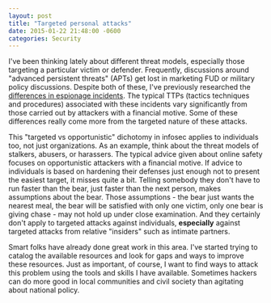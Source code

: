 ```yaml
---
layout: post
title: "Targeted personal attacks"
date: 2015-01-22 21:48:00 -0600
categories: Security
---
```


I've been thinking lately about different threat models, especially those targeting a particular victim or defender. Frequently, discussions around "advanced persistent threats" (APTs) get lost in marketing FUD or military policy discussions. Despite both of these, I've previously researched the [differences in espionage incidents](http://nbviewer.ipython.org/url/threatic.us/Clustering.ipynb). The typical TTPs (tactics techniques and procedures) associated with these incidents vary significantly from those carried out by attackers with a financial motive. Some of these differences really come more from the targeted nature of these attacks.

This "targeted vs opportunistic" dichotomy in infosec applies to individuals too, not just organizations. As an example, think about the threat models of stalkers, abusers, or harassers. The typical advice given about online safety focuses on opportunistic attackers with a financial motive. If advice to individuals is based on hardening their defenses just enough not to present the easiest target, it misses quite a bit. Telling somebody they don't have to run faster than the bear, just faster than the next person, makes assumptions about the bear. Those assumptions - the bear just wants the nearest meal, the bear will be satisfied with only one victim, only one bear is giving chase - may not hold up under close examination. And they certainly don't apply to targeted attacks against individuals, **especially** against targeted attacks from relative "insiders" such as intimate partners.

Smart folks have already done great work in this area. I've started trying to catalog the available resources and look for gaps and ways to improve these resources. Just as important, of course, I want to find ways to attack this problem using the tools and skills I have available. Sometimes hackers can do more good in local communities and civil society than agitating about national policy.
